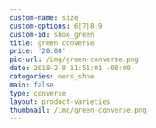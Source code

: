 ```yaml
---
custom-name: size
custom-options: 6|7|8|9
custom-id: shoe_green
title: green converse
price: '20.00'
pic-url: /img/green-converse.png
date: 2018-2-8 11:51:01 -08:00
categories: mens_shoe
main: false
type: converse
layout: product-varieties
thumbnail: /img/green-converse.png
---
```

